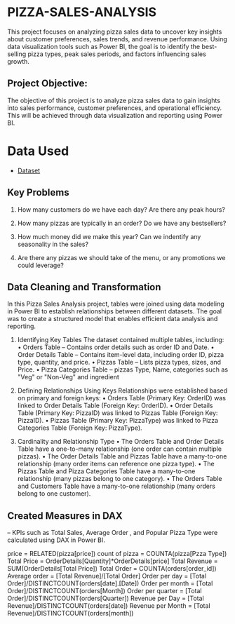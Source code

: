 # PIZZA-SALES-ANALYSIS
This project focuses on analyzing pizza sales data to uncover key insights about customer preferences, sales trends, and revenue performance. Using data visualization tools such as Power BI, the goal is to identify the best-selling pizza types, peak sales periods, and factors influencing sales growth.

## Project Objective:
The objective of this project is to analyze pizza sales data to gain insights into sales performance, customer preferences, and operational efficiency. This will be achieved through data visualization and reporting using Power BI.

# Data Used
-	<a href="https://mavenanalytics.io/data-playground?order=date_added%2Cdesc&search=PIZZA">Dataset</a>


## Key Problems
1. How many customers do we have each day? Are there any peak hours?

2. How many pizzas are typically in an order? Do we have any bestsellers?

3. How much money did we make this year? Can we indentify any seasonality in the sales?

4. Are there any pizzas we should take of the menu, or any promotions we could leverage?


## Data Cleaning  and Transformation
In this Pizza Sales Analysis project, tables were joined using data modeling in Power BI to establish relationships between different datasets. The goal was to create a structured model that enables efficient data analysis and reporting.
1. Identifying Key Tables
The dataset contained multiple tables, including:
•	Orders Table – Contains order details such as order ID and Date.
•	Order Details Table – Contains item-level data, including order ID, pizza type, quantity, and price.
•	Pizzas Table – Lists pizza types, sizes, and Price.
•	Pizza Categories Table – pizzas Type, Name, categories such as "Veg" or "Non-Veg" and ingredient

3. Defining Relationships Using Keys
Relationships were established based on primary and foreign keys:
•	Orders Table (Primary Key: OrderID) was linked to Order Details Table (Foreign Key: OrderID).
•	Order Details Table (Primary Key: PizzaID) was linked to Pizzas Table (Foreign Key: PizzaID).
•	Pizzas Table (Primary Key: PizzaType) was linked to Pizza Categories Table (Foreign Key: PizzaType).

5. Cardinality and Relationship Type
•	The Orders Table and Order Details Table have a one-to-many relationship (one order can contain multiple pizzas).
•	The Order Details Table and Pizzas Table have a many-to-one relationship (many order items can reference one pizza type).
•	The Pizzas Table and Pizza Categories Table have a many-to-one relationship (many pizzas belong to one category).
•	The Orders Table and Customers Table have a many-to-one relationship (many orders belong to one customer).


## Created Measures in DAX
 – KPIs such as Total Sales, Average Order , and Popular Pizza Type were calculated using DAX in Power BI.

price = RELATED(pizza[price])
count of pizza = COUNTA(pizza[Pzza Type])
Total Price = OrderDetails[Quantity]*OrderDetails[price]
Total Revenue = SUM(OrderDetails[Total Price])
Total Order = COUNTA(orders[order_id])
Average order = [Total Revenue]/[Total Order]
Order per day = [Total Order]/DISTINCTCOUNT(orders[date].[Date])
Order per month = [Total Order]/DISTINCTCOUNT(orders[Month])
Order per quarter = [Total Order]/DISTINCTCOUNT(orders[Quarter])
Revenue per Day = [Total Revenue]/DISTINCTCOUNT(orders[date])
Revenue per Month = [Total Revenue]/DISTINCTCOUNT(orders[month])


